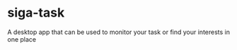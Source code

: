 # siga-task
A desktop app that can be used to monitor your task or find your interests in one place
